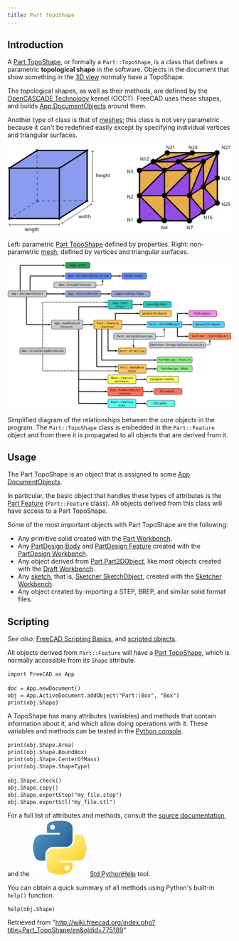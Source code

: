 ```yaml
---
title: Part TopoShape
---
```


## Introduction

A [Part TopoShape](/Part_TopoShape "Part TopoShape"), or formally a `Part::TopoShape`, is a class that defines a parametric **topological shape** in the software. Objects in the document that show something in the [3D view](/3D_view "3D view") normally have a TopoShape.

The topological shapes, as well as their methods, are defined by the [OpenCASCADE Technology](/OpenCASCADE "OpenCASCADE") kernel (OCCT). FreeCAD uses these shapes, and builds [App DocumentObjects](/App_DocumentObject "App DocumentObject") around them.

Another type of class is that of [meshes](/Mesh "Mesh"); this class is not very parametric because it can't be redefined easily except by specifying individual vertices and triangular surfaces.

![](/src/assets/images/Shape_and_mesh.svg)

Left: parametric [Part TopoShape](/Part_TopoShape "Part TopoShape") defined by properties. Right: non-parametric [mesh](/Mesh "Mesh"), defined by vertices and triangular surfaces.

![](/src/assets/images/FreeCAD_core_objects.svg)

Simplified diagram of the relationships between the core objects in the program. The `Part::TopoShape` class is embedded in the `Part::Feature` object and from there it is propagated to all objects that are derived from it.

## Usage

The Part TopoShape is an object that is assigned to some [App DocumentObjects](/App_DocumentObject "App DocumentObject").

In particular, the basic object that handles these types of attributes is the [Part Feature](/Part_Feature "Part Feature") (`Part::Feature` class). All objects derived from this class will have access to a Part TopoShape.

Some of the most important objects with Part TopoShape are the following:

- Any primitive solid created with the [Part Workbench](/Part_Workbench "Part Workbench").
- Any [PartDesign Body](/PartDesign_Body "PartDesign Body") and [PartDesign Feature](/PartDesign_Feature "PartDesign Feature") created with the [PartDesign Workbench](/PartDesign_Workbench "PartDesign Workbench").
- Any object derived from [Part Part2DObject](/Part_Part2DObject "Part Part2DObject"), like most objects created with the [Draft Workbench](/Draft_Workbench "Draft Workbench").
- Any [sketch](/Sketch "Sketch"), that is, [Sketcher SketchObject](/Sketcher_SketchObject "Sketcher SketchObject"), created with the [Sketcher Workbench](/Sketcher_Workbench "Sketcher Workbench").
- Any object created by importing a STEP, BREP, and similar solid format files.

## Scripting

_See also:_ [FreeCAD Scripting Basics](/FreeCAD_Scripting_Basics "FreeCAD Scripting Basics"), and [scripted objects](/Scripted_objects "Scripted objects").

All objects derived from `Part::Feature` will have a [Part TopoShape](/Part_TopoShape "Part TopoShape"), which is normally accessible from its `Shape` attribute.

```
import FreeCAD as App

doc = App.newDocument()
obj = App.ActiveDocument.addObject("Part::Box", "Box")
print(obj.Shape)

```

A TopoShape has many attributes (variables) and methods that contain information about it, and which allow doing operations with it. These variables and methods can be tested in the [Python console](/Python_console "Python console").

```
print(obj.Shape.Area)
print(obj.Shape.BoundBox)
print(obj.Shape.CenterOfMass)
print(obj.Shape.ShapeType)

obj.Shape.check()
obj.Shape.copy()
obj.Shape.exportStep("my_file.step")
obj.Shape.exportStl("my_file.stl")

```

For a full list of attributes and methods, consult the [source documentation](/Source_documentation "Source documentation"), and the ![](/src/assets/images/Std_PythonHelp.svg) [Std PythonHelp](/Std_PythonHelp "Std PythonHelp") tool.

You can obtain a quick summary of all methods using Python's built-in `help()` function.

```
help(obj.Shape)

```

Retrieved from "<http://wiki.freecad.org/index.php?title=Part_TopoShape/en&oldid=775189>"
